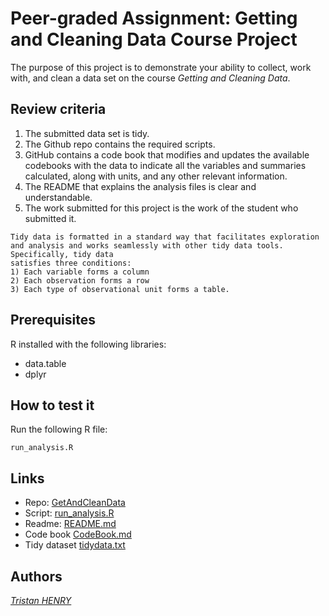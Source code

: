 # Peer-graded Assignment: Getting and Cleaning Data Course Project

The purpose of this project is to demonstrate your ability to collect, work with, and clean a data set on the course *Getting and Cleaning Data*.

## Review criteria

1. The submitted data set is tidy.
2. The Github repo contains the required scripts.
3.  GitHub contains a code book that modifies and updates the available codebooks with the data to indicate all the variables and summaries calculated, along with units, and any other relevant information.
4. The README that explains the analysis files is clear and understandable.
5. The work submitted for this project is the work of the student who submitted it.

```
Tidy data is formatted in a standard way that facilitates exploration and analysis and works seamlessly with other tidy data tools. Specifically, tidy data
satisfies three conditions: 
1) Each variable forms a column     
2) Each observation forms a row
3) Each type of observational unit forms a table.
```

## Prerequisites

R installed with the following libraries:
* data.table
* dplyr

## How to test it

Run the following R file: 
```
run_analysis.R
```

## Links

* Repo: [GetAndCleanData](.)
* Script: [run_analysis.R](run_analysis.R)
* Readme: [README.md](README.md)
* Code book [CodeBook.md](CodeBook.md)
* Tidy dataset [tidydata.txt](tidydata.txt)

## Authors

[*Tristan HENRY*](https://github.com/tristanry)
